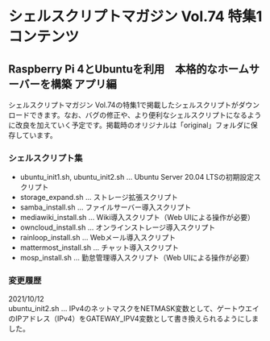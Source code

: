 # シェルスクリプトマガジン Vol.74 特集1コンテンツ

## Raspberry Pi 4とUbuntuを利用　本格的なホームサーバーを構築 アプリ編
シェルスクリプトマガジン Vol.74の特集1で掲載したシェルスクリプトがダウンロードできます。なお、バグの修正や、より便利なシェルスクリプトになるように改良を加えていく予定です。掲載時のオリジナルは「original」フォルダに保存しています。

### シェルスクリプト集
* ubuntu_init1.sh, ubuntu_init2.sh … Ubuntu Server 20.04 LTSの初期設定スクリプト
* storage_expand.sh … ストレージ拡張スクリプト
* samba_install.sh … ファイルサーバー導入スクリプト
* mediawiki_install.sh … Wiki導入スクリプト（Web UIによる操作が必要）
* owncloud_install.sh … オンラインストレージ導入スクリプト
* rainloop_install.sh … Webメール導入スクリプト
* mattermost_install.sh … チャット導入スクリプト
* mosp_install.sh … 勤怠管理導入スクリプト（Web UIによる操作が必要）

### 変更履歴
2021/10/12  
ubuntu_init2.sh … IPv4のネットマスクをNETMASK変数として、ゲートウエイのIPアドレス（IPv4）をGATEWAY_IPV4変数として書き換えられるようにしました。 
